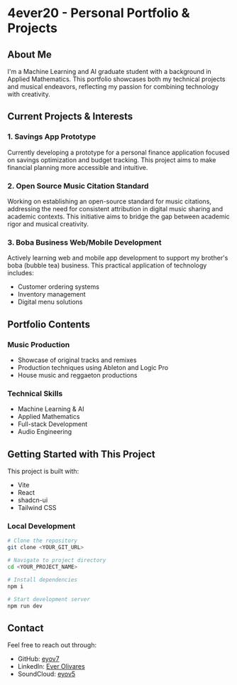 # 4ever20 - Personal Portfolio & Projects

## About Me
I'm a Machine Learning and AI graduate student with a background in Applied Mathematics. This portfolio showcases both my technical projects and musical endeavors, reflecting my passion for combining technology with creativity.

## Current Projects & Interests

### 1. Savings App Prototype
Currently developing a prototype for a personal finance application focused on savings optimization and budget tracking. This project aims to make financial planning more accessible and intuitive.

### 2. Open Source Music Citation Standard
Working on establishing an open-source standard for music citations, addressing the need for consistent attribution in digital music sharing and academic contexts. This initiative aims to bridge the gap between academic rigor and musical creativity.

### 3. Boba Business Web/Mobile Development
Actively learning web and mobile app development to support my brother's boba (bubble tea) business. This practical application of technology includes:
- Customer ordering systems
- Inventory management
- Digital menu solutions

## Portfolio Contents

### Music Production
- Showcase of original tracks and remixes
- Production techniques using Ableton and Logic Pro
- House music and reggaeton productions

### Technical Skills
- Machine Learning & AI
- Applied Mathematics
- Full-stack Development
- Audio Engineering

## Getting Started with This Project

This project is built with:
- Vite
- React
- shadcn-ui
- Tailwind CSS

### Local Development
```sh
# Clone the repository
git clone <YOUR_GIT_URL>

# Navigate to project directory
cd <YOUR_PROJECT_NAME>

# Install dependencies
npm i

# Start development server
npm run dev
```

## Contact
Feel free to reach out through:
- GitHub: [eyov7](https://github.com/eyov7)
- LinkedIn: [Ever Olivares](https://www.linkedin.com/in/everolivares/)
- SoundCloud: [eyov5](https://soundcloud.com/eyov5)